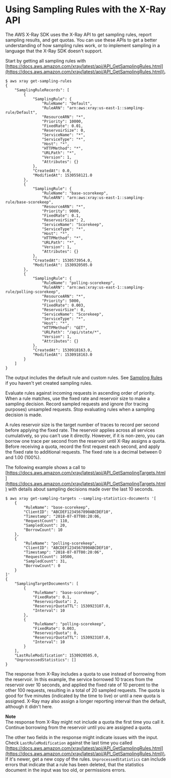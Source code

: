 # Using Sampling Rules with the X\-Ray API<a name="xray-api-sampling"></a>

The AWS X\-Ray SDK uses the X\-Ray API to get sampling rules, report sampling results, and get quotas\. You can use these APIs to get a better understanding of how sampling rules work, or to implement sampling in a language that the X\-Ray SDK doesn't support\.

Start by getting all sampling rules with [https://docs.aws.amazon.com/xray/latest/api/API_GetSamplingRules.html](https://docs.aws.amazon.com/xray/latest/api/API_GetSamplingRules.html)\.

```
$ aws xray get-sampling-rules
{
    "SamplingRuleRecords": [
        {
            "SamplingRule": {
                "RuleName": "Default",
                "RuleARN": "arn:aws:xray:us-east-1::sampling-rule/Default",
                "ResourceARN": "*",
                "Priority": 10000,
                "FixedRate": 0.01,
                "ReservoirSize": 0,
                "ServiceName": "*",
                "ServiceType": "*",
                "Host": "*",
                "HTTPMethod": "*",
                "URLPath": "*",
                "Version": 1,
                "Attributes": {}
            },
            "CreatedAt": 0.0,
            "ModifiedAt": 1530558121.0
        },
        {
            "SamplingRule": {
                "RuleName": "base-scorekeep",
                "RuleARN": "arn:aws:xray:us-east-1::sampling-rule/base-scorekeep",
                "ResourceARN": "*",
                "Priority": 9000,
                "FixedRate": 0.1,
                "ReservoirSize": 2,
                "ServiceName": "Scorekeep",
                "ServiceType": "*",
                "Host": "*",
                "HTTPMethod": "*",
                "URLPath": "*",
                "Version": 1,
                "Attributes": {}
            },
            "CreatedAt": 1530573954.0,
            "ModifiedAt": 1530920505.0
        },
        {
            "SamplingRule": {
                "RuleName": "polling-scorekeep",
                "RuleARN": "arn:aws:xray:us-east-1::sampling-rule/polling-scorekeep",
                "ResourceARN": "*",
                "Priority": 5000,
                "FixedRate": 0.003,
                "ReservoirSize": 0,
                "ServiceName": "Scorekeep",
                "ServiceType": "*",
                "Host": "*",
                "HTTPMethod": "GET",
                "URLPath": "/api/state/*",
                "Version": 1,
                "Attributes": {}
            },
            "CreatedAt": 1530918163.0,
            "ModifiedAt": 1530918163.0
        }
    ]
}
```

The output includes the default rule and custom rules\. See [Sampling Rules](xray-api-configuration.md#xray-api-configuration-sampling) if you haven't yet created sampling rules\.

Evaluate rules against incoming requests in ascending order of priority\. When a rule matches, use the fixed rate and reservoir size to make a sampling decision\. Record sampled requests and ignore \(for tracing purposes\) unsampled requests\. Stop evaluating rules when a sampling decision is made\.

A rules reservoir size is the target number of traces to record per second before applying the fixed rate\. The reservoir applies across all services cumulatively, so you can't use it directly\. However, if it is non\-zero, you can borrow one trace per second from the reservoir until X\-Ray assigns a quota\. Before receiving a quota, record the first request each second, and apply the fixed rate to additional requests\. The fixed rate is a decimal between 0 and 1\.00 \(100%\)\.

The following example shows a call to [https://docs.aws.amazon.com/xray/latest/api/API_GetSamplingTargets.html](https://docs.aws.amazon.com/xray/latest/api/API_GetSamplingTargets.html) with details about sampling decisions made over the last 10 seconds\.

```
$ aws xray get-sampling-targets --sampling-statistics-documents '[
    {
        "RuleName": "base-scorekeep",
        "ClientID": "ABCDEF1234567890ABCDEF10",
        "Timestamp": "2018-07-07T00:20:06,
        "RequestCount": 110,
        "SampledCount": 20,
        "BorrowCount": 10
    },
    {
        "RuleName": "polling-scorekeep",
        "ClientID": "ABCDEF1234567890ABCDEF10",
        "Timestamp": "2018-07-07T00:20:06",
        "RequestCount": 10500,
        "SampledCount": 31,
        "BorrowCount": 0
    }
]'
{
    "SamplingTargetDocuments": [
        {
            "RuleName": "base-scorekeep",
            "FixedRate": 0.1,
            "ReservoirQuota": 2,
            "ReservoirQuotaTTL": 1530923107.0,
            "Interval": 10
        },
        {
            "RuleName": "polling-scorekeep",
            "FixedRate": 0.003,
            "ReservoirQuota": 0,
            "ReservoirQuotaTTL": 1530923107.0,
            "Interval": 10
        }
    ],
    "LastRuleModification": 1530920505.0,
    "UnprocessedStatistics": []
}
```

The response from X\-Ray includes a quota to use instead of borrowing from the reservoir\. In this example, the service borrowed 10 traces from the reservoir over 10 seconds, and applied the fixed rate of 10 percent to the other 100 requests, resulting in a total of 20 sampled requests\. The quota is good for five minutes \(indicated by the time to live\) or until a new quota is assigned\. X\-Ray may also assign a longer reporting interval than the default, although it didn't here\.

**Note**  
The response from X\-Ray might not include a quota the first time you call it\. Continue borrowing from the reservoir until you are assigned a quota\.

The other two fields in the response might indicate issues with the input\. Check `LastRuleModification` against the last time you called [https://docs.aws.amazon.com/xray/latest/api/API_GetSamplingRules.html](https://docs.aws.amazon.com/xray/latest/api/API_GetSamplingRules.html)\. If it's newer, get a new copy of the rules\. `UnprocessedStatistics` can include errors that indicate that a rule has been deleted, that the statistics document in the input was too old, or permissions errors\.